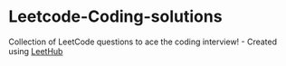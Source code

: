 # Leetcode-Coding-solutions
Collection of LeetCode questions to ace the coding interview! - Created using [LeetHub](https://github.com/QasimWani/LeetHub)
